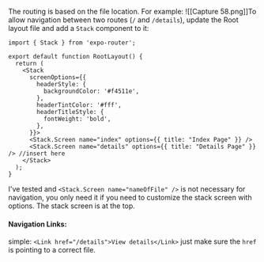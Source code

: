 The routing is based on the file location.
For example:
![[Capture 58.png]]To allow navigation between two routes (`/` and `/details`), update the Root layout file and add a `Stack` component to it:
```tsx layout.tsx
import { Stack } from 'expo-router';

export default function RootLayout() {
  return (
    <Stack
      screenOptions={{
        headerStyle: {
          backgroundColor: '#f4511e',
        },
        headerTintColor: '#fff',
        headerTitleStyle: {
          fontWeight: 'bold',
        },
      }}>
      <Stack.Screen name="index" options={{ title: "Index Page" }} />
      <Stack.Screen name="details" options={{ title: "Details Page" }} /> //insert here
    </Stack>
  );
}
```
I've tested and  `<Stack.Screen name="nameOfFile" />` is not necessary for navigation, you only need it if you need to customize the stack screen with options. The stack screen is at the top.

#### Navigation Links:
simple: `<Link href="/details">View details</Link>` just make sure the `href` is pointing to a correct file.